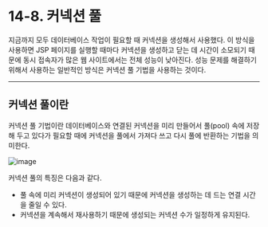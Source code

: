 # 14-8. 커넥션 풀
지금까지 모두 데이터베이스 작업이 필요할 때 커넥션을 생성해서 사용했다. 
이 방식을 사용하면 JSP 페이지를 실행할 때마다 커넥션을 생성하고 닫는 데 시간이 소모되기 때문에 동시 접속자가 많은 웹 사이트에서는 전체 성능이 낮아진다.
성능 문제를 해결하기 위해서 사용하는 일반적인 방식은 커넥션 풀 기법을 사용하는 것이다.
***
## 커넥션 풀이란
커넥션 풀 기법이란 데이터베이스와 연결된 커넥션을 미리 만들어서 풀(pool) 속에 저장해 두고 있다가 
필요할 때에 커넥션을 풀에서 가져다 쓰고 다시 풀에 반환하는 기법을 의미한다.

![image](https://github.com/GYUNGAEEEE/JSP/assets/158580466/5e9507b4-6fd2-4b0b-8c38-41cc94f1b083)

커넥션 풀의 특징은 다음과 같다.
- 풀 속에 미리 커넥션이 생성되어 있기 때문에 커넥션을 생성하는 데 드는 연결 시간을 줄일 수 있다.
- 커넥션을 계속해서 재사용하기 때문에 생성되는 커넥션 수가 일정하게 유지된다.
